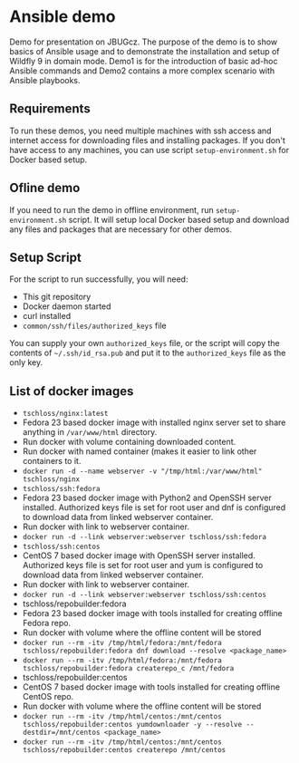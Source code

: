 # Ansible demo
Demo for presentation on JBUGcz. The purpose of the demo is to show basics of Ansible usage and to demonstrate the installation and setup of Wildfly 9 in domain mode. Demo1 is for the introduction of basic ad-hoc Ansible commands and Demo2 contains a more complex scenario with Ansible playbooks.

## Requirements
To run these demos, you need multiple machines with ssh access and internet access for downloading files and installing packages. If you don't have access to any machines, you can use script `setup-environment.sh` for Docker based setup.

## Ofline demo
If you need to run the demo in offline environment, run `setup-environment.sh` script. It will setup local Docker based setup and download any files and packages that are necessary for other demos.

## Setup Script
For the script to run successfully, you will need:
* This git repository
* Docker daemon started
* curl installed
* `common/ssh/files/authorized_keys` file

You can supply your own `authorized_keys` file, or the script will copy the contents of `~/.ssh/id_rsa.pub` and put it to the `authorized_keys` file as the only key.

## List of docker images
* `tschloss/nginx:latest`
 * Fedora 23 based docker image with installed nginx server set to share anything in `/var/www/html` directory.
 * Run docker with volume containing downloaded content.
 * Run docker with named container (makes it easier to link other containers to it.
 * `docker run -d --name webserver -v "/tmp/html:/var/www/html" tschloss/nginx`
* `tschloss/ssh:fedora`
 * Fedora 23 based docker image with Python2 and OpenSSH server installed. Authorized keys file is set for root user and dnf is configured to download data from linked webserver container.
 * Run docker with link to webserver container.
 * `docker run -d --link webserver:webserver tschloss/ssh:fedora`
* `tschloss/ssh:centos`
 * CentOS 7 based docker image with OpenSSH server installed. Authorized keys file is set for root user and yum is configured to download data from linked webserver container.
 * Run docker with link to webserver container.
 * `docker run -d --link webserver:webserver tschloss/ssh:centos`
* tschloss/repobuilder:fedora
 * Fedora 23 based docker image with tools installed for creating offline Fedora repo.
 * Run docker with volume where the offline content will be stored
 * `docker run --rm -itv /tmp/html/fedora:/mnt/fedora tschloss/repobuilder:fedora dnf download --resolve <package_name>`
 * `docker run --rm -itv /tmp/html/fedora:/mnt/fedora tschloss/repobuilder:fedora createrepo_c /mnt/fedora`
* tschloss/repobuilder:centos
 * CentOS 7 based docker image with tools installed for creating offline CentOS repo.
 * Run docker with volume where the offline content will be stored
 * `docker run --rm -itv /tmp/html/centos:/mnt/centos tschloss/repobuilder:centos yumdownloader -y --resolve --destdir=/mnt/centos <package_name>`
 * `docker run --rm -itv /tmp/html/centos:/mnt/centos tschloss/repobuilder:centos createrepo /mnt/centos`

